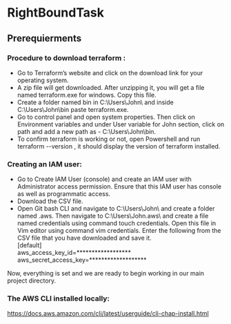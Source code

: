 # RightBoundTask  
  
## Prerequierments  
### Procedure to download terraform :  
- Go to Terraform’s website and click on the download link for your operating system.  
- A zip file will get downloaded. After unzipping it, you will get a file named terraform.exe for windows. Copy this file.  
- Create a folder named bin in C:\Users\John\ and inside C:\Users\John\bin paste terraform.exe.  
- Go to control panel and open system properties. Then click on Environment variables and under User variable for John section, click on path and add a new path as - C:\Users\John\bin.  
- To confirm terraform is working or not, open Powershell and run terraform --version , it should display the version of terraform installed.  
   
### Creating an IAM user:  
- Go to Create IAM User (console) and create an IAM user with Administrator access permission. Ensure that this IAM user has console as well as programmatic access.  
- Download the CSV file.  
- Open Git bash CLI and navigate to C:\Users\John\ and create a folder named .aws. Then navigate to C:\Users\John\.aws\ and create a file named credentials using command touch credentials. Open this file in Vim editor using command vim credentials. Enter the following from the CSV file that you have downloaded and save it.  
[default]  
aws_access_key_id=******************  
aws_secret_access_key=*******************  
  
Now, everything is set and we are ready to begin working in our main project directory.  

### The AWS CLI installed locally: 
   https://docs.aws.amazon.com/cli/latest/userguide/cli-chap-install.html  

